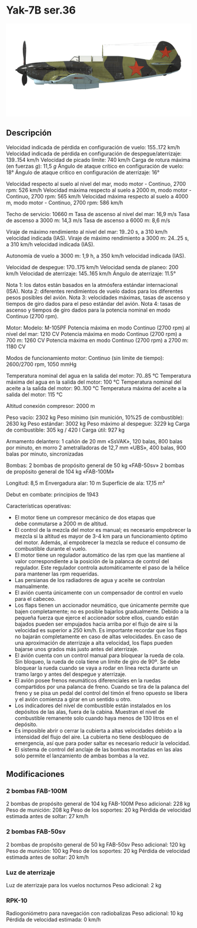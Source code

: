 # Yak-7B ser.36

![yak7bs36](../images/yak7bs36.png)

## Descripción

Velocidad indicada de pérdida en configuración de vuelo: 155..172 km/h
Velocidad indicada de pérdida en configuración de despegue/aterrizaje: 139..154 km/h
Velocidad de picado límite: 740 km/h
Carga de rotura máxima (en fuerzas <i>g</i>): 11,5 <i>g</i>
Ángulo de ataque crítico en configuración de vuelo: 18°
Ángulo de ataque crítico en configuración de aterrizaje: 16°

Velocidad respecto al suelo al nivel del mar, modo motor - Continuo, 2700 rpm: 526 km/h
Velocidad máxima respecto al suelo a 2000 m, modo motor - Continuo, 2700 rpm: 565 km/h
Velocidad máxima respecto al suelo a 4000 m, modo motor - Continuo, 2700 rpm: 586 km/h

Techo de servicio: 10660 m
Tasa de ascenso al nivel del mar: 16,9 m/s
Tasa de ascenso a 3000 m: 14,3 m/s
Tasa de ascenso a 6000 m: 8,6 m/s

Viraje de máximo rendimiento al nivel del mar: 19..20 s, a 310 km/h velocidad indicada (IAS).
Viraje de máximo rendimiento a 3000 m: 24..25 s, a 310 km/h velocidad indicada (IAS).

Autonomía de vuelo a 3000 m: 1,9 h, a 350 km/h velocidad indicada (IAS).

Velocidad de despegue: 170..175 km/h
Velocidad senda de planeo: 200 km/h
Velocidad de aterrizaje: 145..165 km/h
Ángulo de aterrizaje: 11.5°

Nota 1: los datos están basados en la atmósfera estándar internacional (ISA).
Nota 2: diferentes rendimientos de vuelo dados para los diferentes pesos posibles del avión.
Nota 3: velocidades máximas, tasas de ascenso y tiempos de giro dados para el peso estándar del avión.
Nota 4: tasas de ascenso y tiempos de giro dados para la potencia nominal en modo Continuo (2700 rpm).

Motor:
Modelo: M-105PF
Potencia máxima en modo Continuo (2700 rpm) al nivel del mar: 1210 CV
Potencia máxima en modo Continuo (2700 rpm) a 700 m: 1260 CV
Potencia máxima en modo Continuo (2700 rpm) a 2700 m: 1180 CV

Modos de funcionamiento motor:
Continuo (sin límite de tiempo): 2600/2700 rpm, 1050 mmHg

Temperatura nominal del agua en la salida del motor: 70..85 °C
Temperatura máxima del agua en la salida del motor: 100 °C
Temperatura nominal del aceite a la salida del motor: 90..100 °C
Temperatura máxima del aceite a la salida del motor: 115 °C

Altitud conexión compresor: 2000 m

Peso vacío: 2302 kg
Peso mínimo (sin munición, 10%25 de combustible): 2630 kg
Peso estándar: 3002 kg
Peso máximo al despegue: 3229 kg
Carga de combustible: 305 kg / 420 l
Carga útil: 927 kg

Armamento delantero:
1 cañón de 20 mm «SsVAK», 120 balas, 800 balas por minuto, en morro
2 ametralladoras de 12,7 mm «UBS», 400 balas, 900 balas por minuto, sincronizadas

Bombas:
2 bombas de propósito general de 50 kg «FAB-50sv»
2 bombas de propósito general de 104 kg «FAB-100M»

Longitud: 8,5 m
Envergadura alar: 10 m
Superficie de ala: 17,15 m²

Debut en combate: principios de 1943

Características operativas:
- El motor tiene un compresor mecánico de dos etapas que debe conmutarse a 2000 m de altitud.
- El control de la mezcla del motor es manual; es necesario empobrecer la mezcla si la altitud es mayor de 3-4 km para un funcionamiento óptimo del motor. Además, al empobrecer la mezcla se reduce el consumo de combustible durante el vuelo.
- El motor tiene un regulador automático de las rpm que las mantiene al valor correspondiente a la posición de la palanca de control del regulador. Este regulador controla automáticamente el paso de la hélice para mantener las rpm requeridas.
- Las persianas de los radiadores de agua y aceite se controlan manualmente.
- El avión cuenta únicamente con un compensador de control en vuelo para el cabeceo.
- Los flaps tienen un accionador neumático, que únicamente permite que bajen completamente; no es posible bajarlos gradualmente. Debido a la pequeña fuerza que ejerce el accionador sobre ellos, cuando están bajados pueden ser empujados hacia arriba por el flujo de aire si la velocidad es superior a 250 km/h. Es importante recordar que los flaps no bajarán completamente en caso de altas velocidades. En caso de una aproximación de aterrizaje a alta velocidad, los flaps pueden bajarse unos grados más justo antes del aterrizaje.
- El avión cuenta con un control manual para bloquear la rueda de cola. Sin bloqueo, la rueda de cola tiene un límite de giro de 90º. Se debe bloquear la rueda cuando se vaya a rodar en línea recta durante un tramo largo y antes del despegue y aterrizaje.
- El avión posee frenos neumáticos diferenciales en la ruedas compartidos por una palanca de freno. Cuando se tira de la palanca del freno y se pisa un pedal del control del timón el freno opuesto se libera y el avión comienza a girar en un sentido u otro.
- Los indicadores del nivel de combustible están instalados en los depósitos de las alas, fuera de la cabina. Muestran el nivel de combustible remanente solo cuando haya menos de 130 litros en el depósito.
- Es imposible abrir o cerrar la cubierta a altas velocidades debido a la intensidad del flujo del aire. La cubierta no tiene desbloqueo de emergencia, así que para poder saltar es necesario reducir la velocidad.
- El sistema de control del anclaje de las bombas montadas en las alas solo permite el lanzamiento de ambas bombas a la vez.

## Modificaciones


### 2 bombas FAB-100M

2 bombas de propósito general de 104 kg FAB-100M
Peso adicional: 228 kg
Peso de munición: 208 kg
Peso de los soportes: 20 kg
Pérdida de velocidad estimada antes de soltar: 27 km/h


### 2 bombas FAB-50sv

2 bombas de propósito general de 50 kg FAB-50sv
Peso adicional: 120 kg
Peso de munición: 100 kg
Peso de los soportes: 20 kg
Pérdida de velocidad estimada antes de soltar: 20 km/h


### Luz de aterrizaje

Luz de aterrizaje para los vuelos nocturnos
Peso adicional: 2 kg


### RPK-10

Radiogoniómetro para navegación con radiobalizas
Peso adicional: 10 kg
Pérdida de velocidad estimada: 0 km/h
